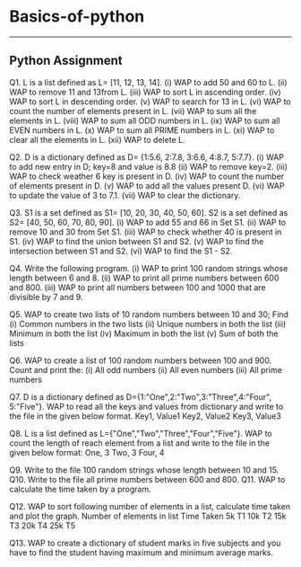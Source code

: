 # Basics-of-python
-----------------------------------------------------------------------------------------------------------------------------
Python Assignment
-----------------------------------------------------------------------------------------------------------------------------
Q1. L is a list defined as L= [11, 12, 13, 14].
(i) WAP to add 50 and 60 to L.
(ii) WAP to remove 11 and 13from L.
(iii) WAP to sort L in ascending order.
(iv) WAP to sort L in descending order.
(v) WAP to search for 13 in L.
(vi) WAP to count the number of elements present in L.
(vii) WAP to sum all the elements in L.
(viii) WAP to sum all ODD numbers in L.
(ix) WAP to sum all EVEN numbers in L.
(x) WAP to sum all PRIME numbers in L.
(xi) WAP to clear all the elements in L.
(xii) WAP to delete L.

Q2. D is a dictionary defined as D= {1:5.6, 2:7.8, 3:6.6, 4:8.7, 5:7.7}.
(i) WAP to add new entry in D; key=8 and value is 8.8
(ii) WAP to remove key=2.
(iii) WAP to check weather 6 key is present in D.
(iv) WAP to count the number of elements present in D.
(v) WAP to add all the values present D.
(vi) WAP to update the value of 3 to 7.1.
(vii) WAP to clear the dictionary.

Q3. S1 is a set defined as S1= [10, 20, 30, 40, 50, 60].
S2 is a set defined as S2= [40, 50, 60, 70, 80, 90].
(i) WAP to add 55 and 66 in Set S1.
(ii) WAP to remove 10 and 30 from Set S1.
(iii) WAP to check whether 40 is present in S1.
(iv) WAP to find the union between S1 and S2.
(v) WAP to find the intersection between S1 and S2.
(vi) WAP to find the S1 - S2.

Q4. Write the following program.
(i) WAP to print 100 random strings whose length between 6 and 8.
(ii) WAP to print all prime numbers between 600 and 800.
(iii) WAP to print all numbers between 100 and 1000 that are divisible by 7 and 9.

Q5. WAP to create two lists of 10 random numbers between 10 and 30; Find
(i) Common numbers in the two lists
(ii) Unique numbers in both the list
(iii) Minimum in both the list
(iv) Maximum in both the list
(v) Sum of both the lists

Q6. WAP to create a list of 100 random numbers between 100 and 900. Count and print the:
(i) All odd numbers
(ii) All even numbers
(iii) All prime numbers

Q7. D is a dictionary defined as D={1:"One",2:"Two",3:"Three",4:"Four", 5:"Five"}.
WAP to read all the keys and values from dictionary and write to the file in the given below format.
Key1, Value1
Key2, Value2
Key3, Value3

Q8. L is a list defined as L={"One","Two","Three","Four","Five"}.
WAP to count the length of reach element from a list and write to the file in the given below format:
One, 3
Two, 3
Four, 4

Q9. Write to the file 100 random strings whose length between 10 and 15.
Q10. Write to the file all prime numbers between 600 and 800.
Q11. WAP to calculate the time taken by a program.

Q12. WAP to sort following number of elements in a list, calculate time taken and plot the graph.
Number of elements in list        Time Taken
5k                                    T1
10k                                   T2
15k                                   T3
20k                                   T4
25k                                   T5

Q13. WAP to create a dictionary of student marks in five subjects and you have to find the student
having maximum and minimum average marks.
